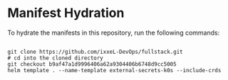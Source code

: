 
# Manifest Hydration

To hydrate the manifests in this repository, run the following commands:

```shell

git clone https://github.com/ixxeL-DevOps/fullstack.git
# cd into the cloned directory
git checkout b9af47a1d9996406a62a9304406b6748d9cc5005
helm template . --name-template external-secrets-k0s --include-crds
```